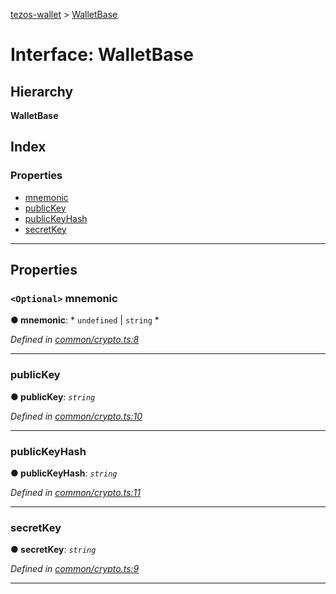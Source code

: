 [tezos-wallet](../README.md) > [WalletBase](../interfaces/walletbase.md)

# Interface: WalletBase

## Hierarchy

**WalletBase**

## Index

### Properties

* [mnemonic](walletbase.md#mnemonic)
* [publicKey](walletbase.md#publickey)
* [publicKeyHash](walletbase.md#publickeyhash)
* [secretKey](walletbase.md#secretkey)

---

## Properties

<a id="mnemonic"></a>

### `<Optional>` mnemonic

**● mnemonic**: * `undefined` &#124; `string`
*

*Defined in [common/crypto.ts:8](https://github.com/simplestaking/tezos-wallet/blob/8c18c9f/src/common/crypto.ts#L8)*

___
<a id="publickey"></a>

###  publicKey

**● publicKey**: *`string`*

*Defined in [common/crypto.ts:10](https://github.com/simplestaking/tezos-wallet/blob/8c18c9f/src/common/crypto.ts#L10)*

___
<a id="publickeyhash"></a>

###  publicKeyHash

**● publicKeyHash**: *`string`*

*Defined in [common/crypto.ts:11](https://github.com/simplestaking/tezos-wallet/blob/8c18c9f/src/common/crypto.ts#L11)*

___
<a id="secretkey"></a>

###  secretKey

**● secretKey**: *`string`*

*Defined in [common/crypto.ts:9](https://github.com/simplestaking/tezos-wallet/blob/8c18c9f/src/common/crypto.ts#L9)*

___

